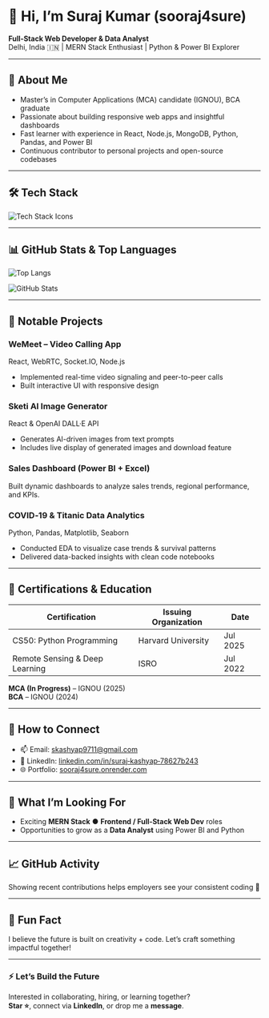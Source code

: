 # 👋 Hi, I’m Suraj Kumar (sooraj4sure)

**Full‑Stack Web Developer & Data Analyst**  
Delhi, India 🇮🇳 | MERN Stack Enthusiast | Python & Power BI Explorer

---

## 🚀 About Me

- Master’s in Computer Applications (MCA) candidate (IGNOU), BCA graduate  
- Passionate about building responsive web apps and insightful dashboards  
- Fast learner with experience in React, Node.js, MongoDB, Python, Pandas, and Power BI  
- Continuous contributor to personal projects and open-source codebases

---

## 🛠️ Tech Stack

<img src="https://skillicons.dev/icons?i=html,css,js,react,nodejs,mongodb,python,pandas,powerbi&perline=5" alt="Tech Stack Icons" />

---

## 📊 GitHub Stats & Top Languages

![Top Langs](https://github-readme-stats.vercel.app/api/top-langs/?username=sooraj4sure&layout=compact&theme=tokyonight)

![GitHub Stats](https://github-readme-stats.vercel.app/api?username=sooraj4sure&show_icons=true&theme=tokyonight)

---

## 📁 Notable Projects

### **WeMeet – Video Calling App**  
React, WebRTC, Socket.IO, Node.js  
- Implemented real-time video signaling and peer-to-peer calls  
- Built interactive UI with responsive design

### **Sketi AI Image Generator**  
React & OpenAI DALL·E API  
- Generates AI-driven images from text prompts  
- Includes live display of generated images and download feature

### **Sales Dashboard (Power BI + Excel)**  
Built dynamic dashboards to analyze sales trends, regional performance, and KPIs.  

### **COVID‑19 & Titanic Data Analytics**  
Python, Pandas, Matplotlib, Seaborn  
- Conducted EDA to visualize case trends & survival patterns  
- Delivered data-backed insights with clean code notebooks

---

## 📄 Certifications & Education

| Certification | Issuing Organization | Date |
|---------------|-----------------------|------|
| CS50: Python Programming | Harvard University | Jul 2025 |
| Remote Sensing & Deep Learning | ISRO | Jul 2022 |

**MCA (In Progress)** – IGNOU (2025)  
**BCA** – IGNOU (2024)

---

## 🤝 How to Connect

- 📫 Email: skashyap9711@gmail.com  
- 💼 LinkedIn: [linkedin.com/in/suraj‑kashyap‑78627b243](https://www.linkedin.com/in/suraj-kashyap-78627b243/)  
- 🌐 Portfolio: [sooraj4sure.onrender.com](https://sooraj4sure.onrender.com/)  

---

## 🎯 What I’m Looking For

- Exciting **MERN Stack** ● **Frontend / Full‑Stack Web Dev** roles  
- Opportunities to grow as a **Data Analyst** using Power BI and Python  

---

## 📈 GitHub Activity

Showing recent contributions helps employers see your consistent coding 🔄

---

## 🌟 Fun Fact

I believe the future is built on creativity + code. Let’s craft something impactful together!

---

### ⚡ Let’s Build the Future  
Interested in collaborating, hiring, or learning together?  
**Star ⭐**, connect via **LinkedIn**, or drop me a **message**.  
